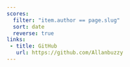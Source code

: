 ```yaml
---
scores:
  filter: "item.author == page.slug"
  sort: date
  reverse: true
links:
 - title: GitHub
   url: https://github.com/Allanbuzzy
---
```

